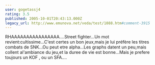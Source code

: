 ```yaml
---
user: gogetassj4
rating: 3.5
published: 2005-10-01T20:43:13.000Z
legacy_url: http://www.emunova.net/veda/test/1088.htm#comment-3915
---
```

RHAAAAAAAAAAAAAAAA....Street fighter...Un mot revient:cultissime...C'est certes un bon jeux,mais je lui préfère les titres combats de SNK...Ou peut etre alpha...Les graphs datent un peu,mais collent al'ambiance du jeu,et la duree de vie est bonne...Mais je prefere toujours un KOF , ou un SFA....